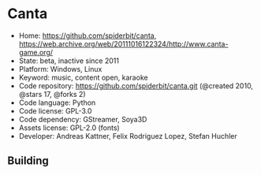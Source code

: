 # Canta

- Home: https://github.com/spiderbit/canta, https://web.archive.org/web/20111016122324/http://www.canta-game.org/
- State: beta, inactive since 2011
- Platform: Windows, Linux
- Keyword: music, content open, karaoke
- Code repository: https://github.com/spiderbit/canta.git (@created 2010, @stars 17, @forks 2)
- Code language: Python
- Code license: GPL-3.0
- Code dependency: GStreamer, Soya3D
- Assets license: GPL-2.0 (fonts)
- Developer: Andreas Kattner, Felix Rodriguez Lopez, Stefan Huchler

## Building
